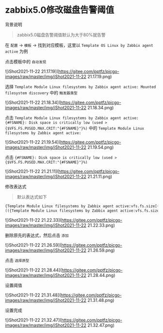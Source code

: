 # zabbix5.0修改磁盘告警阈值

背景说明

> zabbix5.0磁盘告警阈值默认为大于80%就告警



在 `配置` -> `模板` -> 找到对应模板，这里以  `Template OS Linux by Zabbix agent active` 为例

点击模板中的 `自动发现`

![iShot2021-11-22 21.17.19](https://gitee.com/pptfz/picgo-images/raw/master/img/iShot2021-11-22 21.17.19.png)



选择 `Template Module Linux filesystems by Zabbix agent active: Mounted filesystem discovery` 中的 `触发器类型`

![iShot2021-11-22 21.18.34](https://gitee.com/pptfz/picgo-images/raw/master/img/iShot2021-11-22 21.18.34.png)



点击 `Template Module Linux filesystems by Zabbix agent active: {#FSNAME}: Disk space is critically low (used > {$VFS.FS.PUSED.MAX.CRIT:"{#FSNAME}"}%)` 中的 `Template Module Linux filesystems by Zabbix agent active:`

![iShot2021-11-22 21.19.54](https://gitee.com/pptfz/picgo-images/raw/master/img/iShot2021-11-22 21.19.54.png)



点击 `{#FSNAME}: Disk space is critically low (used > {$VFS.FS.PUSED.MAX.CRIT:"{#FSNAME}"}%)`

![iShot2021-11-22 21.21.11](https://gitee.com/pptfz/picgo-images/raw/master/img/iShot2021-11-22 21.21.11.png)



修改表达式

> 默认表达式如下

```perl
{Template Module Linux filesystems by Zabbix agent active:vfs.fs.size[{#FSNAME},pused].last()}>{$VFS.FS.PUSED.MAX.CRIT:"{#FSNAME}"} and
(({Template Module Linux filesystems by Zabbix agent active:vfs.fs.size[{#FSNAME},total].last()}-{Template Module Linux filesystems by Zabbix agent active:vfs.fs.size[{#FSNAME},used].last()})<10G or {Template Module Linux filesystems by Zabbix agent active:vfs.fs.size[{#FSNAME},pused].timeleft(1h,,100)}<1d)
```

![iShot2021-11-22 21.22.33](https://gitee.com/pptfz/picgo-images/raw/master/img/iShot2021-11-22 21.22.33.png)



删除原先的表达式，然后点击 `添加`

![iShot2021-11-22 21.26.59](https://gitee.com/pptfz/picgo-images/raw/master/img/iShot2021-11-22 21.26.59.png)



点击 `选择原型`

![iShot2021-11-22 21.28.44](https://gitee.com/pptfz/picgo-images/raw/master/img/iShot2021-11-22 21.28.44.png)



设置阈值

![iShot2021-11-22 21.31.48](https://gitee.com/pptfz/picgo-images/raw/master/img/iShot2021-11-22 21.31.48.png)



设置完成

![iShot2021-11-22 21.32.47](https://gitee.com/pptfz/picgo-images/raw/master/img/iShot2021-11-22 21.32.47.png)